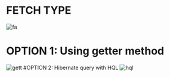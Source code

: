 # FETCH TYPE 
![fa](https://user-images.githubusercontent.com/26745548/39108234-fa4eeb52-46e8-11e8-9a82-1bb7327c7440.JPG)
# OPTION 1: Using getter method
![gett](https://user-images.githubusercontent.com/26745548/39108244-12047028-46e9-11e8-9d87-b61ba6000072.JPG)
#OPTION 2: Hibernate query with HQL
![hql](https://user-images.githubusercontent.com/26745548/39108248-161b31b0-46e9-11e8-8b39-b415d9e5301f.JPG)
